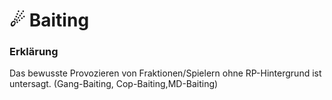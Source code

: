 # ☄ Baiting

### Erklärung <a href="#0-toc-title" id="0-toc-title"></a>

Das bewusste Provozieren von Fraktionen/Spielern ohne RP-Hintergrund ist untersagt. (Gang-Baiting, Cop-Baiting,MD-Baiting)
